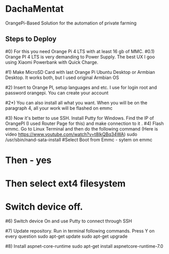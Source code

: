 # DachaMentat
OrangePi-Based Solution for the automation of private farming

## Steps to Deploy
#0) For this you need Orange Pi 4 LTS with at least 16 gb of MMC.
#0.1) Orange PI 4 LTS is very demanding to Power Supply. The best UX I goo using Xiaomi Powerbank with Quick Charge.

#1) Make MicroSD Card with last Orange Pi Ubuntu Desktop or Armbian Desktop. It works both, but I used original Armbian OS

#2) Insert to Orange PI, setup languages and etc. I use for login root and password orangepi. You can create your account

#2*) You can also install all what you want. When you will be on the paragraph 4, all your work will be flashed on emmc

#3) Now it's better to use SSH. Install Putty for Windows. Find the IP of OrangePI (I used Router Page for this) and make connection to it
.
#4) Flash emmc. Go to Linux Terminal and then do the following command (Here is video https://www.youtube.com/watch?v=t8IkQBq34WA)
sudo /usr/sbin/nand-sata-install
#Select Boot from Emmc - sytem on emmc
# Then - yes
# Then select ext4 filesystem
# Switch device off.

#6) Switch device On and use Putty to connect through SSH

#7) Update repository. Run in terminal following commands. Press Y on every question
sudo apt-get update
sudo apt-get upgrade

#8) Install aspnet-core-runtime
sudo apt-get install  aspnetcore-runtime-7.0